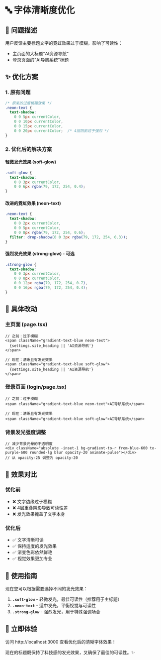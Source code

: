 # 🔤 字体清晰度优化

## 🎯 问题描述

用户反馈主要标题文字的霓虹效果过于模糊，影响了可读性：
- 主页面的大标题"AI资源导航"
- 登录页面的"AI导航系统"标题

## ✨ 优化方案

### **1. 原有问题**
```css
/* 原来的过度模糊效果 */
.neon-text {
  text-shadow: 
    0 0 5px currentColor,
    0 0 10px currentColor,
    0 0 15px currentColor,
    0 0 20px currentColor;  /* 4层阴影过于强烈 */
}
```

### **2. 优化后的解决方案**

#### **轻微发光效果 (soft-glow)**
```css
.soft-glow {
  text-shadow: 
    0 0 3px currentColor,
    0 0 6px rgba(79, 172, 254, 0.4);
}
```

#### **改进的霓虹效果 (neon-text)**
```css
.neon-text {
  text-shadow: 
    0 0 2px currentColor,
    0 0 5px currentColor,
    0 0 8px rgba(79, 172, 254, 0.6);
  filter: drop-shadow(0 0 3px rgba(79, 172, 254, 0.3));
}
```

#### **强烈发光效果 (strong-glow) - 可选**
```css
.strong-glow {
  text-shadow: 
    0 0 3px currentColor,
    0 0 8px currentColor,
    0 0 12px rgba(79, 172, 254, 0.7),
    0 0 16px rgba(79, 172, 254, 0.4);
}
```

## 🔧 具体改动

### **主页面 (page.tsx)**
```tsx
// 之前：过于模糊
<span className="gradient-text-blue neon-text">
  {settings.site_heading || 'AI资源导航'}
</span>

// 现在：清晰且有发光效果
<span className="gradient-text-blue soft-glow">
  {settings.site_heading || 'AI资源导航'}
</span>
```

### **登录页面 (login/page.tsx)**
```tsx
// 之前：过于模糊
<span className="gradient-text-blue neon-text">AI导航系统</span>

// 现在：清晰且有发光效果
<span className="gradient-text-blue soft-glow">AI导航系统</span>
```

### **背景发光强度调整**
```tsx
// 减少背景光晕的不透明度
<div className="absolute -inset-1 bg-gradient-to-r from-blue-600 to-purple-600 rounded-lg blur opacity-20 animate-pulse"></div>
// 从 opacity-25 调整为 opacity-20
```

## 🎨 效果对比

### **优化前**
- ❌ 文字边缘过于模糊
- ❌ 4层重叠阴影导致可读性差
- ❌ 发光效果掩盖了文字本身

### **优化后**
- ✅ 文字清晰可读
- ✅ 保持适度的发光效果
- ✅ 渐变色彩依然鲜艳
- ✅ 视觉效果更加专业

## 📱 使用指南

现在您可以根据需要选择不同的发光效果：

1. **`.soft-glow`** - 轻微发光，最佳可读性（推荐用于主标题）
2. **`.neon-text`** - 适中发光，平衡视觉与可读性
3. **`.strong-glow`** - 强烈发光，用于特殊强调场合

## 🚀 立即体验

访问 http://localhost:3000 查看优化后的清晰字体效果！

现在的标题既保持了科技感的发光效果，又确保了最佳的可读性。✨ 